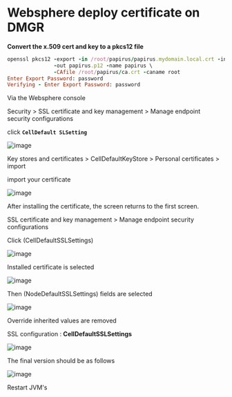 # Websphere deploy certificate on DMGR

**Convert the x.509 cert and key to a pkcs12 file**
```ruby
openssl pkcs12 -export -in /root/papirus/papirus.mydomain.local.crt -inkey /root/papirus/papirus.mydomain.local.rsa \
               -out papirus.p12 -name papirus \
               -CAfile /root/papirus/ca.crt -caname root
Enter Export Password: password
Verifying - Enter Export Password: password
```
Via the Websphere console

Security > SSL certificate and key management > Manage endpoint security configurations 

click **`CellDefault SLSetting`**

![image](https://user-images.githubusercontent.com/3519706/81495775-69cfff00-92bb-11ea-92e4-982e10592c0c.png)

Key stores and certificates > CellDefaultKeyStore > Personal certificates > import

import your certificate

![image](https://user-images.githubusercontent.com/3519706/81495858-0eead780-92bc-11ea-92f1-3be690f6de32.png)

After installing the certificate, the screen returns to the first screen.

SSL certificate and key management > Manage endpoint security configurations

Click (CellDefaultSSLSettings)

![image](https://user-images.githubusercontent.com/3519706/81495775-69cfff00-92bb-11ea-92e4-982e10592c0c.png)

Installed certificate is selected

![image](https://user-images.githubusercontent.com/3519706/81495927-91739700-92bc-11ea-8775-9f43f5ec39d6.png)

Then (NodeDefaultSSLSettings) fields are selected

![image](https://user-images.githubusercontent.com/3519706/81496008-1a8ace00-92bd-11ea-9546-778044c67fc0.png)

Override inherited values are removed

SSL configuration :  **CellDefaultSSLSettings**

![image](https://user-images.githubusercontent.com/3519706/81496069-8bca8100-92bd-11ea-9944-8d6589db0bca.png)

The final version should be as follows

![image](https://user-images.githubusercontent.com/3519706/81496091-a4d33200-92bd-11ea-85ec-9293903ee281.png)

Restart JVM's
